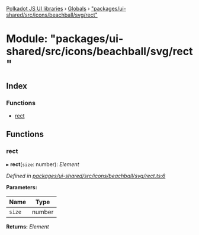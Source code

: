 [Polkadot JS UI libraries](../README.md) › [Globals](../globals.md) › ["packages/ui-shared/src/icons/beachball/svg/rect"](_packages_ui_shared_src_icons_beachball_svg_rect_.md)

# Module: "packages/ui-shared/src/icons/beachball/svg/rect"

## Index

### Functions

* [rect](_packages_ui_shared_src_icons_beachball_svg_rect_.md#rect)

## Functions

###  rect

▸ **rect**(`size`: number): *Element*

*Defined in [packages/ui-shared/src/icons/beachball/svg/rect.ts:6](https://github.com/polkadot-js/ui/blob/723641ac/packages/ui-shared/src/icons/beachball/svg/rect.ts#L6)*

**Parameters:**

Name | Type |
------ | ------ |
`size` | number |

**Returns:** *Element*
